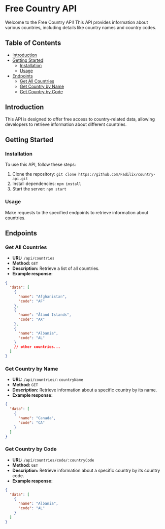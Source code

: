 # Free Country API

Welcome to the Free Country API! This API provides information about various countries, including details like country names and country codes.

## Table of Contents

- [Introduction](#introduction)
- [Getting Started](#getting-started)
  - [Installation](#installation)
  - [Usage](#usage)
- [Endpoints](#endpoints)
  - [Get All Countries](#get-all-countries)
  - [Get Country by Name](#get-country-by-name)
  - [Get Country by Code](#get-country-by-code)

## Introduction

This API is designed to offer free access to country-related data, allowing developers to retrieve information about different countries.

## Getting Started

### Installation

To use this API, follow these steps:

1. Clone the repository: `git clone https://github.com/Fadilix/country-api.git`
2. Install dependencies: `npm install`
3. Start the server: `npm start`

### Usage

Make requests to the specified endpoints to retrieve information about countries.

## Endpoints

### Get All Countries

- **URL:** `/api/countries`
- **Method:** `GET`
- **Description:** Retrieve a list of all countries.
- **Example response:**

```json
{
  "data": [
    {
      "name": "Afghanistan",
      "code": "AF"
    },
    {
      "name": "Åland Islands",
      "code": "AX"
    },
    {
      "name": "Albania",
      "code": "AL"
    }
    // other countries...
  ]
}
```

### Get Country by Name

- **URL:** `/api/countries/:countryName`
- **Method:** `GET`
- **Description:** Retrieve information about a specific country by its name.
- **Example response:**

```json
{
  "data": [
    {
      "name": "Canada",
      "code": "CA"
    }
  ]
}
```

### Get Country by Code

- **URL:** `/api/countries/code/:countryCode`
- **Method:** `GET`
- **Description:** Retrieve information about a specific country by its country code.
- **Example response:**

```json
{
  "data": [
    {
      "name": "Albania",
      "code": "AL"
    }
  ]
}
```
